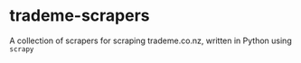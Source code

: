 # trademe-scrapers
A collection of scrapers for scraping trademe.co.nz, written in Python using `scrapy`

